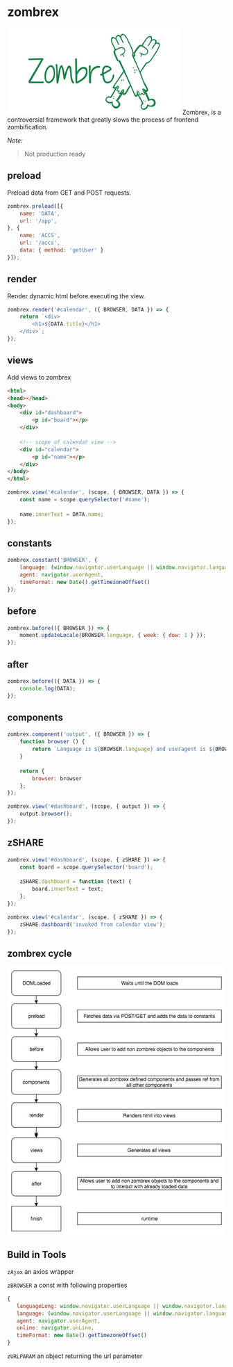 # zombrex
[![zombrex icon](https://github.com/GaneschaLabs-OS/zombrex/blob/master/docs/img/icons/zombrex_text_cut.png?raw=true)](https://github.com/GaneschaLabs-OS/zombrex/blob/master/docs/img/icons/zombrex_text_cut.png?raw=true)
Zombrex, is a controversial framework that greatly slows the process of frontend zombification.

*Note:*
> Not production ready

## preload
Preload data from GET and POST requests.

```javascript 
zombrex.preload([{
    name: 'DATA',
    url: '/app',
}, {
    name: 'ACCS',
    url: '/accs',
    data: { method: 'getUser' }
}]);
```

## render
Render dynamic html before executing the view.

```javascript 
zombrex.render('#calendar', ({ BROWSER, DATA }) => {    
    return `<div>
        <h1>${DATA.title}</h1>
    </div>`; 
});
```

## views
Add views to zombrex

```html
<html>
<head></head>
<body>
    <div id="dashboard">
        <p id="board"></p>
    </div>
    
    <!-- scope of calendar view -->
    <div id="calendar">
        <p id="name"></p>
    </div>
</body>
</html>
```

```javascript 
zombrex.view('#calendar', (scope, { BROWSER, DATA }) => {    
    const name = scope.querySelector('#name');
    
    name.innerText = DATA.name; 
});
```

## constants

```javascript 
zombrex.constant('BROWSER', {
    language: (window.navigator.userLanguage || window.navigator.language).substring(0, 2),
    agent: navigator.userAgent,
    timeFormat: new Date().getTimezoneOffset()
});
```

## before 

```javascript 
zombrex.before(({ BROWSER }) => {
    moment.updateLocale(BROWSER.language, { week: { dow: 1 } });
});
```

## after 

```javascript 
zombrex.before(({ DATA }) => {
    console.log(DATA);
});
```

## components

```javascript 
zombrex.component('output', ({ BROWSER }) => { 
    function browser () {
        return `Language is ${BROWSER.language} and useragent is ${BROWSER.agent}`;
    }
    
    return {
        browser: browser
    };
});    
```

```javascript 
zombrex.view('#dashboard', (scope, { output }) => {    
    output.browser();
});
```

## zSHARE 

```javascript 
zombrex.view('#dashboard', (scope, { zSHARE }) => {    
    const board = scope.querySelector('board');
    
    zSHARE.dashboard = function (text) {
        board.innerText = text; 
    };
});
```

```javascript 
zombrex.view('#calendar', (scope, { zSHARE }) => {     
    zSHARE.dashboard('invoked from calendar view');
});
```

## zombrex cycle 
[![zombrex cyle](https://github.com/GaneschaLabs-OS/zombrex/blob/master/docs/img/zombrex.jpg?raw=true)](https://github.com/GaneschaLabs-OS/zombrex/blob/master/docs/img/zombrex.jpg?raw=true)

## Build in Tools 

`zAjax` an axios wrapper 

`zBROWSER` a const with following properties

```javascript 
{
   languageLong: window.navigator.userLanguage || window.navigator.language,
   language: (window.navigator.userLanguage || window.navigator.language).substring(0, 2);,
   agent: navigator.userAgent,
   online: navigator.onLine,
   timeFormat: new Date().getTimezoneOffset()
} 
```

`zURLPARAM` an object returning the url parameter

